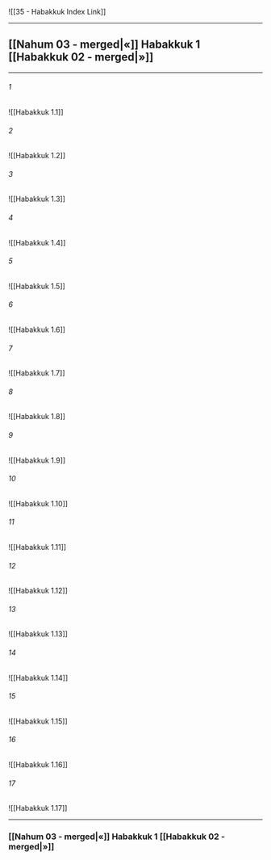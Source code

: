 ![[35 - Habakkuk Index Link]]

---
##  [[Nahum 03 - merged|«]] Habakkuk 1 [[Habakkuk 02 - merged|»]]

---

###### 1
![[Habakkuk 1.1]] 

###### 2
![[Habakkuk 1.2]] 

###### 3
![[Habakkuk 1.3]] 

###### 4
![[Habakkuk 1.4]]

###### 5 
![[Habakkuk 1.5]] 

###### 6
![[Habakkuk 1.6]] 

###### 7
![[Habakkuk 1.7]] 

###### 8
![[Habakkuk 1.8]] 

###### 9
![[Habakkuk 1.9]] 

###### 10
![[Habakkuk 1.10]] 

###### 11
![[Habakkuk 1.11]] 

###### 12
![[Habakkuk 1.12]]

###### 13
![[Habakkuk 1.13]] 

###### 14
![[Habakkuk 1.14]] 

###### 15
![[Habakkuk 1.15]]

###### 16
![[Habakkuk 1.16]] 

###### 17
![[Habakkuk 1.17]]


---
###  [[Nahum 03 - merged|«]] Habakkuk 1 [[Habakkuk 02 - merged|»]]